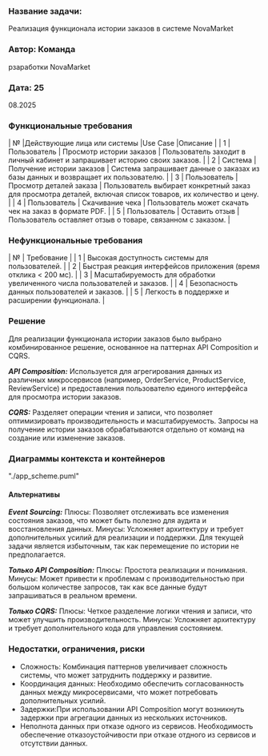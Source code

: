 <a name="_b7urdng99y53"></a>

### Название задачи:
Реализация функционала истории заказов в системе NovaMarket

<a name="_hjk0fkfyohdk"></a>

### Автор: Команда
рзаработки NovaMarket

<a name="_uanumrh8zrui"></a>

### Дата: 25
08.2025

<a name="_3bfxc9a45514"></a>

### Функциональные требования
| № |Действующие лица или системы   |Use Case                     |Описание                                                                                                     | 
| 1 | Пользователь                  | Просмотр истории заказов    | Пользователь заходит в личный кабинет и запрашивает историю своих заказов.                                  | 
| 2 | Система                       | Получение истории заказов   | Система запрашивает данные о заказах из базы данных и возвращает их пользователю.                           | 
| 3 | Пользователь                  | Просмотр деталей заказа     | Пользователь выбирает конкретный заказ для просмотра деталей, включая список товаров, их количество и цену. | 
| 4 | Пользователь                  | Скачивание чека             | Пользователь может скачать чек на заказ в формате PDF.                                                      | 
| 5 | Пользователь                  | Оставить отзыв              | Пользователь оставляет отзыв о товаре, связанном с заказом.                                                 |

<a name="_u8xz25hbrgql"></a>

### Нефункциональные требования
| № | Требование                                                                 | 
| 1 | Высокая доступность системы для пользователей.                             |
| 2 | Быстрая реакция интерфейсов приложения (время отклика < 200 мс).           |
| 3 | Масштабируемость для обработки увеличенного числа пользователей и заказов. |
| 4 | Безопасность данных пользователей и заказов.                               |
| 5 | Легкость в поддержке и расширении функционала.                             |

<a name="_qmphm5d6rvi3"></a>

### Решение
Для реализации функционала истории заказов было выбрано комбинированное решение, основанное на паттернах API Composition и CQRS.

***API Composition:*** Используется для агрегирования данных из различных микросервисов (например, OrderService, ProductService, ReviewService) и предоставления пользователю единого интерфейса для просмотра истории заказов.

***CQRS:*** Разделяет операции чтения и записи, что позволяет оптимизировать производительность и масштабируемость. Запросы на получение истории заказов обрабатываются отдельно от команд на создание или изменение заказов.

### Диаграммы контекста и контейнеров
"./app_scheme.puml"

<a name="_bjrr7veeh80c"></a>
#### Альтернативы

***Event Sourcing:***
Плюсы: Позволяет отслеживать все изменения состояния заказов, что может быть полезно для аудита и восстановления данных.
Минусы: Усложняет архитектуру и требует дополнительных усилий для реализации и поддержки. Для текущей задачи является избыточным, так как перемещение
по истории не предполагается.

***Только API Composition:***
Плюсы: Простота реализации и понимания.
Минусы: Может привести к проблемам с производительностью при большом количестве запросов, так как все данные будут запрашиваться в реальном времени.

***Только CQRS:***
Плюсы: Четкое разделение логики чтения и записи, что может улучшить производительность.
Минусы: Усложняет архитектуру и требует дополнительного кода для управления состоянием.

### Недостатки, ограничения, риски
- Сложность: Комбинация паттернов увеличивает сложность системы, что может затруднить поддержку и развитие.
- Координация данных: Необходимо обеспечить согласованность данных между микросервисами, что может потребовать дополнительных усилий.
- Задержки:При использовании API Composition могут возникнуть задержки при агрегации данных из нескольких источников.
- Неполнота данных при отказе одного из сервисов. Необходимость обеспечение отказоустойчивости при отказе отдного из сервисов и отсутствии данных.